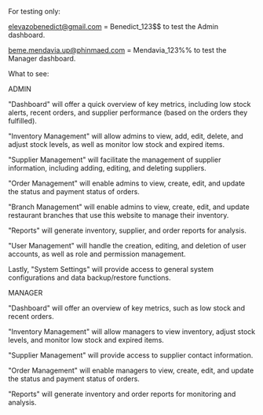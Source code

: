 For testing only:

elevazobenedict@gmail.com  = Benedict_123$$ to test the Admin dashboard.

beme.mendavia.up@phinmaed.com = Mendavia_123%% to test the Manager dashboard.


What to see:

ADMIN

"Dashboard" will offer a quick overview of key metrics, including low stock alerts, recent orders, and supplier performance (based on the orders they fulfilled). 

"Inventory Management" will allow admins to view, add, edit, delete, and adjust stock levels, as well as monitor low stock and expired items.

"Supplier Management" will facilitate the management of supplier information, including adding, editing, and deleting suppliers. 

"Order Management" will enable admins to view, create, edit, and update the status and payment status of orders. 

"Branch Management" will enable admins to view, create, edit, and update restaurant branches that use this website to manage their inventory. 

"Reports" will generate inventory, supplier, and order reports for analysis. 

"User Management" will handle the creation, editing, and deletion of user accounts, as well as role and permission management. 

Lastly, "System Settings" will provide access to general system configurations and data backup/restore functions.


MANAGER

"Dashboard" will offer an overview of key metrics, such as low stock and recent orders. 

"Inventory Management" will allow managers to view inventory, adjust stock levels, and monitor low stock and expired items. 

"Supplier Management" will provide access to supplier contact information. 

"Order Management" will enable managers to view, create, edit, and update the status and payment status of orders. 

"Reports" will generate inventory and order reports for monitoring and analysis.
